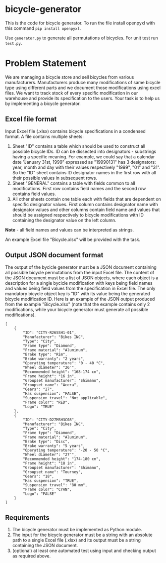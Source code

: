 # bicycle-generator

This is the code for bicycle generator. To run the file install openpyxl with this command `pip install openpyxl`. 

Use `generator.py` to generate all permutations of bicycles. For unit test run `test.py`.

# Problem Statement

We are managing a bicycle store and sell bicycles from various manufacturers. Manufacturers produce many modifications of same bicycle type using different parts and we document those modifications using excel files. We want to track stock of every specific modification in our warehouse and provide its specification to the users. Your task is to help us by implementing a bicycle generator.

## Excel file format

Input Excel file (.xlsx) contains bicycle specifications in a condensed format. A file contains multiple sheets:
1. Sheet "ID" contains a table which should be used to construct all possible bicycle IDs. ID can be dissected into designators - substrings having a specific meaning. For example, we could say that a calendar date "January 31st, 1999" expressed as "19990131" has 3 designators: year, month and day with their values respectively "1999", "01" and "31". So the "ID" sheet contains ID designator names in the first row with all their possible values in subsequent rows. 
2. Sheet "GENERAL" contains a table with fields common to all modifications. First row contains field names and the second row contains field values.
3. All other sheets contain one table each with fields that are dependent on specific designator values. First column contains designator name with designator values and other columns contain field name and values that should be assigned respectively to bicycle modifications with ID containing the designator value on the left column.

**Note** - all field names and values can be interpreted as strings.

An example Excel file "Bicycle.xlsx" will be provided with the task.

## Output JSON document format

The output of the bycicle generator must be a JSON document containing all possible bicycle permutations from the input Excel file. The content of the JSON document must be a list of JSON objects, where each object is a description for a single bycicle modification with keys being field names and values being field values from the specification in Excel file. The only mandatory bicycle object key is "ID" with its value being the generated bicycle modification ID. Here is an example of the JSON output produced from the example "Bicycle.xlsx" (note that the example contains only 2 modifications, while your bicycle generator must generate all possible modifications).
```
[
    {
        "ID": "CITY-R26SSH1-01",
        "Manufacturer": "Bikes INC",
        "Type": "City",
        "Frame type": "Diamond",
        "Frame material": "Aluminum",
        "Brake type": "Rim",
        "Brake warranty": "2 years",
        "Operating temperature": "0 - 40 °C",
        "Wheel diameter": "26″",
        "Recommended height": "168-174 cm",
        "Frame height": "16 in",
        "Groupset manufacturer": "Shimano",
        "Groupset name": "Acera",
        "Gears": "27",
        "Has suspension": "FALSE",
        "Suspension travel": "Not applicable",
        "Frame color": "RED",
        "Logo": "TRUE"
    },
    {
        "ID": "CITY-D27MSH3C08",
        "Manufacturer": "Bikes INC",
        "Type": "City",
        "Frame type": "Diamond",
        "Frame material": "Aluminum",
        "Brake type": "Disc",
        "Brake warranty": "5 years",
        "Operating temperature": "-20 - 50 °C",
        "Wheel diameter": "27″",
        "Recommended height": "174-180 cm",
        "Frame height": "18 in",
        "Groupset manufacturer": "Shimano",
        "Groupset name": "Tourney",
        "Gears": "18",
        "Has suspension": "TRUE",
        "Suspension travel": "80 mm",
        "Frame color": "CYAN",
        "Logo": "FALSE"
    }
]
```

## Requirements

1. The bicycle generator must be implemented as Python module. 
2. The input for the bicycle generator must be a string with an absolute path to a single Excel file (.xlsx) and its output must be a string containing the JSON document.
3. (optional) at least one automated test using input and checking output as required above.

